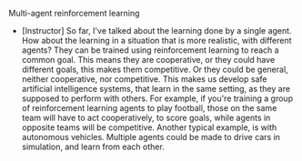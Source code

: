 Multi-agent reinforcement learning
- [Instructor] So far, I've talked about the learning done by a single agent. How about the learning in a situation that is more realistic, with different agents? They can be trained using reinforcement learning to reach a common goal. This means they are cooperative, or they could have different goals, this makes them competitive. Or they could be general, neither cooperative, nor competitive. This makes us develop safe artificial intelligence systems, that learn in the same setting, as they are supposed to perform with others. For example, if you're training a group of reinforcement learning agents to play football, those on the same team will have to act cooperatively, to score goals, while agents in opposite teams will be competitive. Another typical example, is with autonomous vehicles. Multiple agents could be made to drive cars in simulation, and learn from each other.